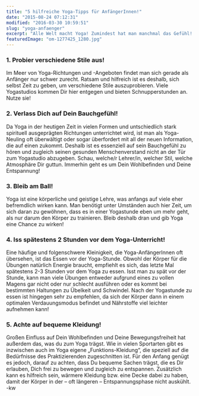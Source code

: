 ```yaml
---
title: "5 hilfreiche Yoga-Tipps für AnfängerInnen!"
date: "2015-08-24 07:12:31"
modified: "2016-03-30 10:59:51"
slug: "yoga-anfaenger"
excerpt: "Alle Welt macht Yoga! Zumindest hat man manchmal das Gefühl! Für alle Yoga-Neulinge haben wir hier 5 Tipps, die den Anfang erleichtern!"
featuredImage: "om-1277425_1280.jpg"
---
```


### 1\. Probier verschiedene Stile aus!

Im Meer von Yoga-Richtungen und -Angeboten findet man sich gerade als Anfänger nur schwer zurecht. Ratsam und hilfreich ist es deshalb, sich selbst Zeit zu geben, um verschiedene Stile auszuprobieren. Viele Yogastudios kommen Dir hier entgegen und bieten Schnupperstunden an. Nutze sie!

### 2\. Verlass Dich auf Dein Bauchgefühl!

Da Yoga in der heutigen Zeit in vielen Formen und untschiedlich stark spirituell ausgeprägten Richtungen unterrichtet wird, ist man als Yoga-Neuling oft überwältigt oder sogar überfordert mit all der neuen Information, die auf einen zukommt. Deshalb ist es essenziell auf sein Bauchgefühl zu hören und zugleich seinen gesunden Menschenverstand nicht an der Tür zum Yogastudio abzugeben. Schau, welche/r Lehrer/in, welcher Stil, welche Atmosphäre Dir guttun. Immerhin geht es um Dein Wohlbefinden und Deine Entspannung!

### 3\. Bleib am Ball!

Yoga ist eine körperliche und geistige Lehre, was anfangs auf viele eher befremdlich wirken kann. Man benötigt unter Umständen auch hier Zeit, um sich daran zu gewöhnen, dass es in einer Yogastunde eben um mehr geht, als nur darum den Körper zu trainieren. Bleib deshalb dran und gib Yoga eine Chance zu wirken!

### 4\. Iss spätestens 2 Stunden vor dem Yoga-Unterricht!

Eine häufige und folgenschwere Kleinigkeit, die Yoga-AnfängerInnen oft übersehen, ist das Essen vor der Yoga-Stunde. Obwohl der Körper für die Übungen natürlich Energie braucht, empfiehlt es sich, das letzte Mal spätestens 2-3 Stunden vor dem Yoga zu essen. Isst man zu spät vor der Stunde, kann man viele Übungen entweder aufgrund eines zu vollen Magens gar nicht oder nur schlecht ausführen oder es kommt bei bestimmten Haltungen zu Übelkeit und Schwindel. Nach der Yogastunde zu essen ist hingegen sehr zu empfehlen, da sich der Körper dann in einem optimalen Verdauungsmodus befindet und Nährstoffe viel leichter aufnehmen kann!

### 5\. Achte auf bequeme Kleidung!

Großen Einfluss auf Dein Wohlbefinden und Deine Bewegungsfreiheit hat außerdem das, was du zum Yoga trägst. Wie in vielen Sportarten gibt es inzwischen auch im Yoga eigene „Funktions-Kleidung“, die speziell auf die Bedürfnisse des Praktizierenden zugeschnitten ist. Für den Anfang genügt es jedoch, darauf zu achten, dass Du bequeme Sachen trägst, die es Dir erlauben, Dich frei zu bewegen und zugleich zu entspannen. Zusätzlich kann es hilfreich sein, wärmere Kleidung bzw. eine Decke dabei zu haben, damit der Körper in der – oft längeren – Entspannungsphase nicht auskühlt. -kw
